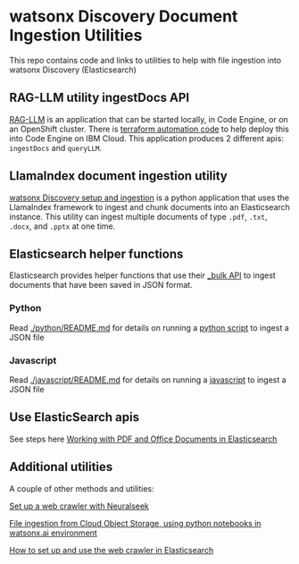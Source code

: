 # watsonx Discovery Document Ingestion Utilities
This repo contains code and links to utilities to help with file ingestion into watsonx Discovery (Elasticsearch)

##  RAG-LLM utility ingestDocs API
[RAG-LLM](https://github.com/ibm-build-lab/RAG-LLM-Service) is an application that can be started locally, in Code Engine, or on an OpenShift cluster. There is [terraform automation code](https://github.com/ibm-build-lab/rag-codeengine-terraform-setup) to help deploy this into Code Engine on IBM Cloud.  This application produces 2 different apis: `ingestDocs` and `queryLLM`. 

## LlamaIndex document ingestion utility
[watsonx Discovery setup and ingestion](https://github.com/ibm-build-lab/watsonx-wxd-setup-and-ingestion) is a python application that uses the LlamaIndex framework to ingest and chunk documents into an Elasticsearch instance. This utility can ingest multiple documents of type `.pdf`, `.txt`, `.docx`, and `.pptx` at one time.

## Elasticsearch helper functions
Elasticsearch provides helper functions that use their [_bulk API](https://www.elastic.co/guide/en/elasticsearch/reference/current/docs-bulk.html) to ingest documents that have been saved in JSON format.

### Python
Read [./python/README.md](./python/README.md) for details on running a [python script](./python/elastic_ingest.py) to ingest a JSON file

### Javascript
Read [./javascript/README.md](./javascript/README.md) for details on running a [javascript](./javascript/js_ingest.py) to ingest a JSON file

## Use ElasticSearch apis
See steps here [Working with PDF and Office Documents in Elasticsearch](https://github.com/watson-developer-cloud/assistant-toolkit/blob/master/integrations/extensions/docs/elasticsearch-install-and-setup/how_to_index_pdf_and_office_documents_elasticsearch.md)

## Additional utilities
A couple of other methods and utilities:

[Set up a web crawler with Neuralseek](https://github.ibm.com/skol-assets/watsonx-RAG-w-watsonxdiscovery-method1)

[File ingestion from Cloud Object Storage, using python notebooks in watsonx.ai environment](https://github.ibm.com/skol-assets/watsonx-RAG-w-watsonxdiscovery-method2)

[How to set up and use the web crawler in Elasticsearch](https://github.com/watson-developer-cloud/assistant-toolkit/blob/master/integrations/extensions/docs/elasticsearch-install-and-setup/how_to_use_web_crawler_in_elasticsearch.md)

